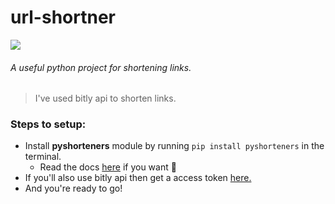 # url-shortner
![](https://img.shields.io/github/languages/top/Prince2347X/url-shortner)
###### A useful python project for shortening links.

> I've used bitly api to shorten links. 
### Steps to setup:
   - Install **pyshorteners** module by running `pip install pyshorteners` in the terminal.
      - Read the docs [here](https://bit.ly/shorteners-info) if you want 🤪
   - If you'll also use bitly api then get a access token [here.](https://bitly.is/accesstoken) 
   - And you're ready to go!
